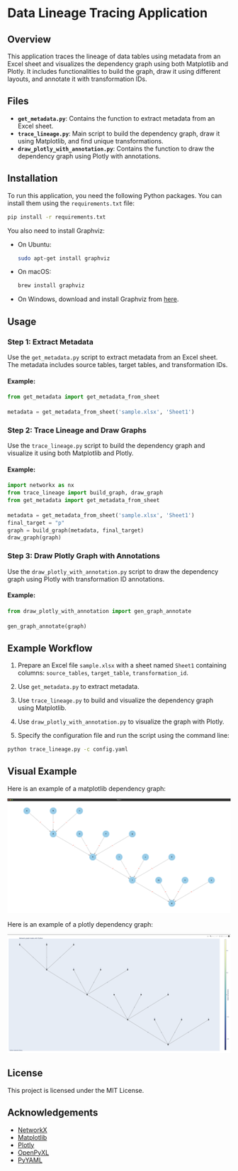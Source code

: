 
# Data Lineage Tracing Application

## Overview
This application traces the lineage of data tables using metadata from an Excel sheet and visualizes the dependency graph using both Matplotlib and Plotly. It includes functionalities to build the graph, draw it using different layouts, and annotate it with transformation IDs.

## Files
- **`get_metadata.py`**: Contains the function to extract metadata from an Excel sheet.
- **`trace_lineage.py`**: Main script to build the dependency graph, draw it using Matplotlib, and find unique transformations.
- **`draw_plotly_with_annotation.py`**: Contains the function to draw the dependency graph using Plotly with annotations.

## Installation
To run this application, you need the following Python packages. You can install them using the `requirements.txt` file:
```sh
pip install -r requirements.txt
```

You also need to install Graphviz:
- On Ubuntu:
  ```sh
  sudo apt-get install graphviz
  ```
- On macOS:
  ```sh
  brew install graphviz
  ```
- On Windows, download and install Graphviz from [here](https://graphviz.org/download/).

## Usage

### Step 1: Extract Metadata
Use the `get_metadata.py` script to extract metadata from an Excel sheet. The metadata includes source tables, target tables, and transformation IDs.

#### Example:
```python
from get_metadata import get_metadata_from_sheet

metadata = get_metadata_from_sheet('sample.xlsx', 'Sheet1')
```

### Step 2: Trace Lineage and Draw Graphs
Use the `trace_lineage.py` script to build the dependency graph and visualize it using both Matplotlib and Plotly.

#### Example:
```python
import networkx as nx
from trace_lineage import build_graph, draw_graph
from get_metadata import get_metadata_from_sheet

metadata = get_metadata_from_sheet('sample.xlsx', 'Sheet1')
final_target = "p"
graph = build_graph(metadata, final_target)
draw_graph(graph)
```

### Step 3: Draw Plotly Graph with Annotations
Use the `draw_plotly_with_annotation.py` script to draw the dependency graph using Plotly with transformation ID annotations.

#### Example:
```python
from draw_plotly_with_annotation import gen_graph_annotate

gen_graph_annotate(graph)
```

## Example Workflow
1. Prepare an Excel file `sample.xlsx` with a sheet named `Sheet1` containing columns: `source_tables`, `target_table`, `transformation_id`.
2. Use `get_metadata.py` to extract metadata.
3. Use `trace_lineage.py` to build and visualize the dependency graph using Matplotlib.
4. Use `draw_plotly_with_annotation.py` to visualize the graph with Plotly.

5. Specify the configuration file and run the script using the command line:
```sh
python trace_lineage.py -c config.yaml
```

## Visual Example
Here is an example of a matplotlib dependency graph:

![Dependency Graph Example](samples/mplt_lib_example.png)

Here is an example of a plotly dependency graph:

![Dependency Graph Example](samples/plotly_example.png)
## License
This project is licensed under the MIT License.

## Acknowledgements
- [NetworkX](https://networkx.github.io/)
- [Matplotlib](https://matplotlib.org/)
- [Plotly](https://plotly.com/)
- [OpenPyXL](https://openpyxl.readthedocs.io/en/stable/)
- [PyYAML](https://pyyaml.org/)
